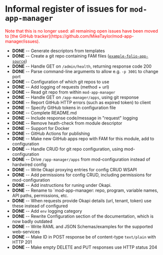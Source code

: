 # Informal register of issues for `mod-app-manager`

<p style="color:red">
Note that this is no longer used: all remaining open issues have been moved to
[the GitHub tracker](https://github.com/MikeTaylor/mod-app-manager/issues).
</p>

* **DONE** -- Generate descriptors from templates
* **DONE** -- Create a git repo containing FAM files ([`example-folio-app-source`](https://github.com/MikeTaylor/example-folio-app-source))
* **DONE** -- Handle GET on `/admin/health`, returning response code 200
* **DONE** -- Parse command-line arguments to allow e.g. `-p 3001` to change port
* **DONE** -- Configuration of which git repos to use
* **DONE** -- Add logging of requests (method + url)
* **DONE** -- Read git repo from within `mod-app-manager`
* **DONE** -- Handle GET on `/app-manager/apps`, using git response
* **DONE** -- Report GitHub HTTP errors (such as expired token) to client
* **DONE** -- Specify GitHub tokens in configuration file
* **DONE** -- Complete README.md
* **DONE** -- Include response code/message in "request" logging
* **DONE** -- Remove heath-check from module descriptor
* **DONE** -- Support for Docker
* **DONE** -- GitHub Actions for publishing
* **DONE** -- Make new GitHub apps repo with FAM for this module, add to configuration
* **DONE** -- Handle CRUD for git repo configuration, using mod-configuration
* **DONE** -- Drive `/app-manager/apps` from mod-configuration instead of hardwired config
* **DONE** -- Write Okapi proxying entries for config CRUD WSAPI
* **DONE** -- Add permissions for config CRUD, including permissions for mod-configuration
* **DONE** -- Add instructions for runing under Okapi.
* **DONE** -- Rename to `mod-app-manager: repo, program, variable names, API paths, permissions, etc.
* **DONE** -- When requests provide Okapi details (url, tenant, token) use these instead of configured
* **DONE** -- Add `env` logging category
* **DONE** -- Rewrite Configuration section of the documentation, which is now badly outdated
* **DONE** -- Write RAML and JSON Schemas/examples for the supported web-services
* **DONE** -- Make ID in POST response be of content-type `text/plain` with HTTP 201
* **DONE** -- Make empty DELETE and PUT responses use HTTP status 204
